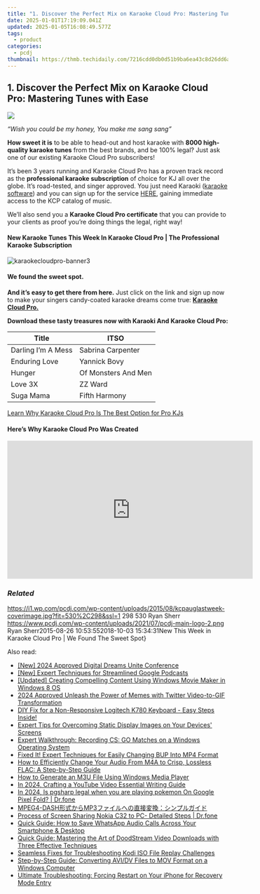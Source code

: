 ```yaml
---
title: "1. Discover the Perfect Mix on Karaoke Cloud Pro: Mastering Tunes with Ease"
date: 2025-01-01T17:19:09.041Z
updated: 2025-01-05T16:08:49.577Z
tags:
  - product
categories:
  - pcdj
thumbnail: https://thmb.techidaily.com/7216cdd0db0d51b9ba6ea43c8d26dd6a0eb4cf5b262743a458e3d7ee3b2754cf.jpeg
---
```


## 1. Discover the Perfect Mix on Karaoke Cloud Pro: Mastering Tunes with Ease

[![](https://i1.wp.com/pcdj.com/wp-content/uploads/2015/08/kcpauglastweek-coverimage.jpg?resize=530%2C298&ssl=1)](https://i1.wp.com/pcdj.com/wp-content/uploads/2015/08/kcpauglastweek-coverimage.jpg?fit=530%2C298&ssl=1 "kcpauglastweek-coverimage")

_“Wish you could be my honey, You make me sang sang”_

**How sweet it is** to be able to head-out and host karaoke with **8000 high-quality karaoke tunes** from the best brands, and be 100% legal? Just ask one of our existing Karaoke Cloud Pro subscribers!

It’s been 3 years running and Karaoke Cloud Pro has a proven track record as the **professional karaoke subscription** of choice for KJ all over the globe. It’s road-tested, and singer approved. You just need Karaoki ([karaoke software](https://tools.techidaily.com/pcdj/products/)) and you can sign up for the service [HERE](https://tools.techidaily.com/pcdj/products/), gaining immediate access to the KCP catalog of music.

We’ll also send you a **Karaoke Cloud Pro certificate** that you can provide to your clients as proof you’re doing things the legal, right way!

#### New Karaoke Tunes This Week In Karaoke Cloud Pro | The Professional Karaoke Subscription

![](https://i1.wp.com/pcdj.com/wp-content/uploads/2015/08/karaokecloudpro-banner3.jpg?fit=960%2C160&ssl=1 "karaokecloudpro-banner3")

#### **We found the sweet spot.**

**And it’s easy to get there from here.** Just click on the link and sign up now to make your singers candy-coated karaoke dreams come true: [**Karaoke Cloud Pro.**](https://tools.techidaily.com/pcdj/products/)

**Download these tasty treasures now with Karaoki And Karaoke Cloud Pro:**

| **Title**          | **ITSO**            |
| ------------------ | ------------------- |
| Darling I’m A Mess | Sabrina Carpenter   |
| Enduring Love      | Yannick Bovy        |
| Hunger             | Of Monsters And Men |
| Love 3X            | ZZ Ward             |
| Suga Mama          | Fifth Harmony       |

[Learn Why Karaoke Cloud Pro Is The Best Option for Pro KJs](https://tools.techidaily.com/pcdj/products/)

#### Here’s Why Karaoke Cloud Pro Was Created

<!-- affiliate ads begin -->
<iframe width="560" height="315" src="https://www.youtube.com/embed/yr0yS_Ywrjs?si=QxzYiX1KmUaExmlo" title="YouTube video player" frameborder="0" allow="accelerometer; autoplay; clipboard-write; encrypted-media; gyroscope; picture-in-picture; web-share" referrerpolicy="strict-origin-when-cross-origin" allowfullscreen></iframe>
<!-- affiliate ads end -->

### _Related_

https://i1.wp.com/pcdj.com/wp-content/uploads/2015/08/kcpauglastweek-coverimage.jpg?fit=530%2C298&ssl=1 298 530 Ryan Sherr https://www.pcdj.com/wp-content/uploads/2021/07/pcdj-main-logo-2.png Ryan Sherr2015-08-26 10:53:552018-10-03 15:34:31New This Week in Karaoke Cloud Pro | We Found The Sweet Spot}

<ins class="adsbygoogle"
     style="display:block"
     data-ad-format="autorelaxed"
     data-ad-client="ca-pub-7571918770474297"
     data-ad-slot="1223367746"></ins>

<ins class="adsbygoogle"
     style="display:block"
     data-ad-client="ca-pub-7571918770474297"
     data-ad-slot="8358498916"
     data-ad-format="auto"
     data-full-width-responsive="true"></ins>

<span class="atpl-alsoreadstyle">Also read:</span>
<div><ul>
<li><a href="https://facebook-video-share.techidaily.com/new-2024-approved-digital-dreams-unite-conference/"><u>[New] 2024 Approved Digital Dreams Unite Conference</u></a></li>
<li><a href="https://some-knowledge.techidaily.com/new-expert-techniques-for-streamlined-google-podcasts/"><u>[New] Expert Techniques for Streamlined Google Podcasts</u></a></li>
<li><a href="https://extra-resources.techidaily.com/updated-creating-compelling-content-using-windows-movie-maker-in-windows-8-os/"><u>[Updated] Creating Compelling Content Using Windows Movie Maker in Windows 8 OS</u></a></li>
<li><a href="https://twitter-videos.techidaily.com/2024-approved-unleash-the-power-of-memes-with-twitter-video-to-gif-transformation/"><u>2024 Approved Unleash the Power of Memes with Twitter Video-to-GIF Transformation</u></a></li>
<li><a href="https://tech-savvy.techidaily.com/1723808049600-diy-fix-for-a-non-responsive-logitech-k780-keyboard-easy-steps-inside/"><u>DIY Fix for a Non-Responsive Logitech K780 Keyboard - Easy Steps Inside!</u></a></li>
<li><a href="https://tech-recovery.techidaily.com/expert-tips-for-overcoming-static-display-images-on-your-devices-screens/"><u>Expert Tips for Overcoming Static Display Images on Your Devices' Screens</u></a></li>
<li><a href="https://discover-able.techidaily.com/expert-walkthrough-recording-cs-go-matches-on-a-windows-operating-system/"><u>Expert Walkthrough: Recording CS: GO Matches on a Windows Operating System</u></a></li>
<li><a href="https://discover-able.techidaily.com/fixed-it-expert-techniques-for-easily-changing-bup-into-mp4-format/"><u>Fixed It! Expert Techniques for Easily Changing BUP Into MP4 Format</u></a></li>
<li><a href="https://discover-able.techidaily.com/how-to-efficiently-change-your-audio-from-m4a-to-crisp-lossless-flac-a-step-by-step-guide/"><u>How to Efficiently Change Your Audio From M4A to Crisp, Lossless FLAC: A Step-by-Step Guide</u></a></li>
<li><a href="https://discover-able.techidaily.com/how-to-generate-an-m3u-file-using-windows-media-player/"><u>How to Generate an M3U File Using Windows Media Player</u></a></li>
<li><a href="https://youtube-data.techidaily.com/24-crafting-a-youtube-video-essential-writing-guide/"><u>In 2024, Crafting a YouTube Video Essential Writing Guide</u></a></li>
<li><a href="https://phone-solutions.techidaily.com/in-2024-is-pgsharp-legal-when-you-are-playing-pokemon-on-google-pixel-fold-drfone-by-drfone-virtual-android/"><u>In 2024, Is pgsharp legal when you are playing pokemon On Google Pixel Fold? | Dr.fone</u></a></li>
<li><a href="https://discover-able.techidaily.com/mpeg4-dashmp3/"><u>MPEG4-DASH形式からMP3ファイルへの直接変換：シンプルガイド</u></a></li>
<li><a href="https://screen-mirror.techidaily.com/process-of-screen-sharing-nokia-c32-to-pc-detailed-steps-drfone-by-drfone-android/"><u>Process of Screen Sharing Nokia C32 to PC- Detailed Steps | Dr.fone</u></a></li>
<li><a href="https://discover-able.techidaily.com/quick-guide-how-to-save-whatsapp-audio-calls-across-your-smartphone-and-desktop/"><u>Quick Guide: How to Save WhatsApp Audio Calls Across Your Smartphone & Desktop</u></a></li>
<li><a href="https://discover-able.techidaily.com/quick-guide-mastering-the-art-of-doodstream-video-downloads-with-three-effective-techniques/"><u>Quick Guide: Mastering the Art of DoodStream Video Downloads with Three Effective Techniques</u></a></li>
<li><a href="https://discover-able.techidaily.com/seamless-fixes-for-troubleshooting-kodi-iso-file-replay-challenges/"><u>Seamless Fixes for Troubleshooting Kodi ISO File Replay Challenges</u></a></li>
<li><a href="https://discover-able.techidaily.com/step-by-step-guide-converting-avidv-files-to-mov-format-on-a-windows-computer/"><u>Step-by-Step Guide: Converting AVI/DV Files to MOV Format on a Windows Computer</u></a></li>
<li><a href="https://fox-that.techidaily.com/ultimate-troubleshooting-forcing-restart-on-your-iphone-for-recovery-mode-entry/"><u>Ultimate Troubleshooting: Forcing Restart on Your iPhone for Recovery Mode Entry</u></a></li>
</ul></div>

